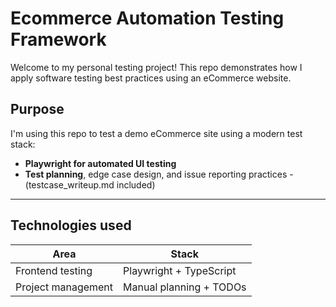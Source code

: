 # Ecommerce Automation Testing Framework

Welcome to my personal testing project! This repo demonstrates how I apply software testing best practices using an eCommerce website.

## Purpose

I'm using this repo to test a demo eCommerce site using a modern test stack:

-  **Playwright for automated UI testing**
-  **Test planning**, edge case design, and issue reporting practices - (testcase_writeup.md included)

---

## Technologies used

| Area               | Stack                     |
|--------------------|---------------------------|
| Frontend testing   | Playwright + TypeScript   |
| Project management | Manual planning + TODOs   |
